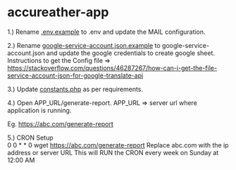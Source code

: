 # accureather-app

1.) Rename [.env.example](.env.example) to .env and update the MAIL configuration.

2.) Rename [google-service-account.json.example](google-service-account.json.example) to google-service-account.json and update the google credentials to create google sheet.<br /> Instructions to get the Config file => https://stackoverflow.com/questions/46287267/how-can-i-get-the-file-service-account-json-for-google-translate-api

3.) Update [constants.php](app%2Fconfig%2Fconstants.php) as per requirements.

4.) Open APP_URL/generate-report. APP_URL => server url where application is running.

Eg. https://abc.com/generate-report


5.) CRON Setup<br />
0 0 * * 0 wget https://abc.com/generate-report
Replace abc.com with the ip address or server URL
This will RUN the CRON every week on Sunday at 12:00 AM




